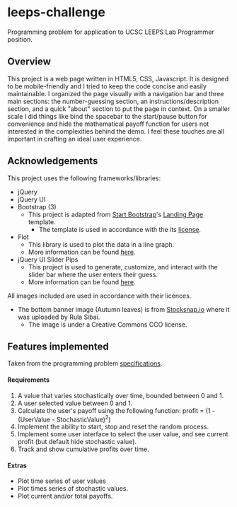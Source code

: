 # leeps-challenge

Programming problem for application to UCSC LEEPS Lab Programmer position.

## Overview

This project is a web page written in HTML5, CSS, Javascript. It is designed to be mobile-friendly and I tried to keep the code concise and easily maintainable. I organized the page visually with a navigation bar and three main sections: the number-guessing section, an instructions/description section, and a quick "about" section to put the page in context.  On a smaller scale I did things like bind the spacebar to the start/pause button for convenience and hide the mathematical payoff function for users not interested in the complexities behind the demo. I feel these touches are all important in crafting an ideal user experience.


## Acknowledgements
This project uses the following frameworks/libraries:
* jQuery
* jQuery UI
* Bootstrap (3)
  * This project is adapted from [Start Bootstrap](http://startbootstrap.com/)'s [Landing Page](http://startbootstrap.com/template-overviews/landing-page/) template.
    * The template is used in accordance with the its [license](https://github.com/IronSummitMedia/startbootstrap-landing-page/blob/gh-pages/LICENSE).
* Flot
  * This library is used to plot the data in a line graph.
  * More information can be found [here](http://www.flotcharts.org/).
* jQuery UI Slider Pips
  * This project is used to generate, customize, and interact with the slider bar where the user enters their guess.
  * More information can be found [here](https://github.com/simeydotme/jQuery-ui-Slider-Pips).

All images included are used in accordance with their licences.
* The bottom banner image (Autumn leaves) is from [Stocksnap.io](https://stocksnap.io/photo/2751159434) where it was uploaded by Rula Sibai.
  * The image is under a Creative Commons CCO license.


## Features implemented
Taken from the programming problem [specifications](http://leeps.ucsc.edu/misc/page/programming-problems/).

#### Requirements
1. A value that varies stochastically over time, bounded between 0 and 1.
2. A user selected value between 0 and 1.
3. Calculate the user's payoff using the following function: profit = (1 - (UserValue - StochasticValue)<sup>2</sup>)
4. Implement the ability to start, stop and reset the random process.
5. Implement some user interface to select the user value, and see current profit (but default hide stochastic value).
6. Track and show cumulative profits over time.

#### Extras
* Plot time series of user values
* Plot times series of stochastic values.
* Plot current and/or total payoffs.


